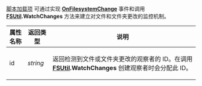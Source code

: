 [脚本加载项](/Manual/scripting/script_add-ins/README.zh.md) 可通过实现 **[OnFilesystemChange](../scripting_events/onfilesystemchange.zh.md)** 事件和调用 **[FSUtil](fsutil.zh.md).WatchChanges** 方法来建立对文件和文件夹更改的监控机制。

<table>
<thead><tr><th>
属性名称</th><th>
返回类型</th><th>
说明
</th></tr></thead><tbody><tr><td>
id</td><td>

*string*</td><td>

返回检测到文件或文件夹更改的观察者的 ID。在调用 **[FSUtil](fsutil.zh.md).WatchChanges** 创建观察者时会分配此 ID。
</td></tr></tbody>
</table>